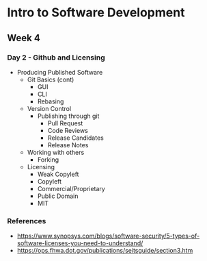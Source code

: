 # Intro to Software Development
## Week 4
### Day 2 - Github and Licensing
* Producing Published Software
	* Git Basics (cont)
		* GUI
		* CLI
		* Rebasing
	* Version Control
		* Publishing through git
			* Pull Request
			* Code Reviews
			* Release Candidates
			* Release Notes
	* Working with others
		* Forking
	* Licensing
		* Weak Copyleft
		* Copyleft
		* Commercial/Proprietary
		* Public Domain
		* MIT

### References
* https://www.synopsys.com/blogs/software-security/5-types-of-software-licenses-you-need-to-understand/
* https://ops.fhwa.dot.gov/publications/seitsguide/section3.htm